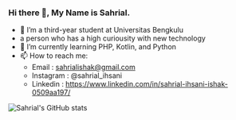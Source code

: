 ### Hi there 👋, My Name is Sahrial.
- 🔭 I’m a third-year student at Universitas Bengkulu
- a person who has a high curiousity with new technology
- 🌱 I’m currently learning PHP, Kotlin, and Python
- 📫 How to reach me: 
  -  Email : sahrialishak@gmail.com
  -  Instagram : @sahrial_ihsani
  -  Linkedin : https://www.linkedin.com/in/sahrial-ihsani-ishak-0509aa197/

![Sahrial's GitHub stats](https://github-readme-stats.vercel.app/api?username=sahrialihsani&show_icons=true&theme=cobalt)
